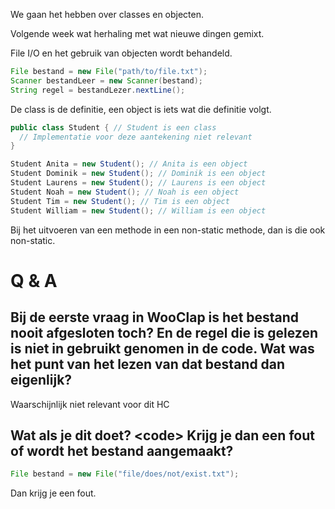 We gaan het hebben over classes en objecten.

Volgende week wat herhaling met wat nieuwe dingen gemixt.

File I/O en het gebruik van objecten wordt behandeld.

```java
File bestand = new File("path/to/file.txt");
Scanner bestandLeer = new Scanner(bestand);
String regel = bestandLezer.nextLine();
```

De class is de definitie, een object is iets wat die definitie
volgt.

```java
public class Student { // Student is een class
  // Implementatie voor deze aantekening niet relevant
}

Student Anita = new Student(); // Anita is een object
Student Dominik = new Student(); // Dominik is een object
Student Laurens = new Student(); // Laurens is een object
Student Noah = new Student(); // Noah is een object
Student Tim = new Student(); // Tim is een object
Student William = new Student(); // William is een object
```

Bij het uitvoeren van een methode in een non-static methode, dan
is die ook non-static.

# Q & A
## Bij de eerste vraag in WooClap is het bestand nooit afgesloten toch? En de regel die is gelezen is niet in gebruikt genomen in de code. Wat was het punt van het lezen van dat bestand dan eigenlijk?
Waarschijnlijk niet relevant voor dit HC
## Wat als je dit doet? \<code> Krijg je dan een fout of wordt het bestand aangemaakt?
```java
File bestand = new File("file/does/not/exist.txt");
```
Dan krijg je een fout.
